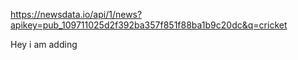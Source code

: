 https://newsdata.io/api/1/news?apikey=pub_109711025d2f392ba357f851f88ba1b9c20dc&q=cricket

Hey i am adding
